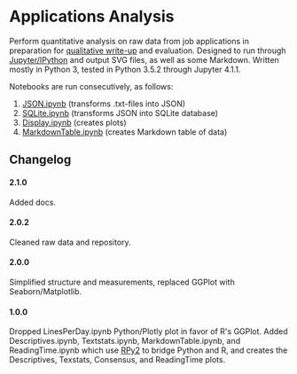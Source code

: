 <link rel="stylesheet" href="https://maxcdn.bootstrapcdn.com/bootstrap/4.0.0-alpha.6/css/bootstrap.min.css" integrity="sha384-rwoIResjU2yc3z8GV/NPeZWAv56rSmLldC3R/AZzGRnGxQQKnKkoFVhFQhNUwEyJ" crossorigin="anonymous">
<style>
body {
	padding: 2em;
}
</style>

# Applications Analysis

Perform quantitative analysis on raw data from job applications in preparation for [qualitative write-up](http://olevik.me/applications) and evaluation. Designed to run through [Jupyter/IPython](http://jupyter.org/) and output SVG files, as well as some Markdown. Written mostly in Python 3, tested in Python 3.5.2 through Jupyter 4.1.1.

Notebooks are run consecutively, as follows:

1. [JSON.ipynb](./1.JSON.html) (transforms .txt-files into JSON)
2. [SQLite.ipynb](./2.SQLite.html) (transforms JSON into SQLite database)
3. [Display.ipynb](./3.Display.html) (creates plots)
4. [MarkdownTable.ipynb](./4.MarkdownTable.html) (creates Markdown table of data)

## Changelog
#### 2.1.0
Added docs.

#### 2.0.2
Cleaned raw data and repository.

#### 2.0.0
Simplified structure and measurements, replaced GGPlot with Seaborn/Matplotlib.

#### 1.0.0
Dropped LinesPerDay.ipynb Python/Plotly plot in favor of R's GGPlot. Added Descriptives.ipynb, Textstats.ipynb, MarkdownTable.ipynb, and ReadingTime.ipynb which use [RPy2](http://rpy2.readthedocs.org/) to bridge Python and R, and creates the Descriptives, Texstats, Consensus, and ReadingTime plots.
